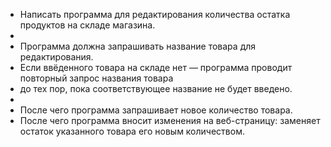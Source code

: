 - Написать программа для редактирования количества остатка продуктов на складе магазина.
-
- Программа должна запрашивать название товара для редактирования.
- Если ввёденного товара на складе нет — программа проводит повторный запрос названия товара
- до тех пор, пока соответствующее название не будет введено.
-
- После чего программа запрашивает новое количество товара.
- После чего программа вносит изменения на веб-страницу: заменяет остаток указанного товара его новым количеством.

